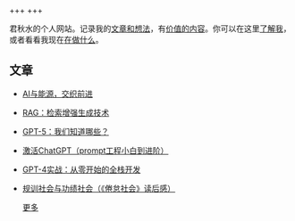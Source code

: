 +++
+++


君秋水的个人网站。记录我的[文章和想法](./blog)，有[价值的内容](./achieve)。你可以在这里[了解我](./about)，或者看看我现在[在做什么](./now)。

## 文章

- [AI与能源，交织前进](./blog/ai-energy-development/)
- [RAG：检索增强生成技术](./blog/rag/)
- [GPT-5：我们知道哪些？](./blog/gpt5-news/)
- [激活ChatGPT（prompt工程小白到进阶）](./blog/ji-huo-chatgpt-promptgong-cheng-xiao-bai-dao-jin-jie/)
- [GPT-4实战：从零开始的全栈开发](./blog/gpt-4shi-zhan-cong-ling-kai-shi-de-quan-zhan-kai-fa/)
- [规训社会与功绩社会（《倦怠社会》读后感）](./blog/gui-xun-she-hui-yu-gong-ji-she-hui-juan-dai-she-hui-du-hou-gan/)

   [更多](./blog)

